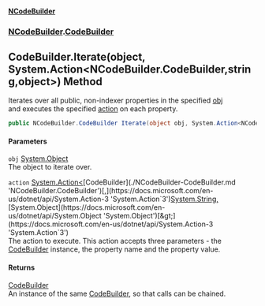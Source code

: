 #### [NCodeBuilder](./index.md 'index')
### [NCodeBuilder](./NCodeBuilder.md 'NCodeBuilder').[CodeBuilder](./NCodeBuilder-CodeBuilder.md 'NCodeBuilder.CodeBuilder')
## CodeBuilder.Iterate(object, System.Action&lt;NCodeBuilder.CodeBuilder,string,object&gt;) Method
Iterates over all public, non-indexer properties in the specified [obj](#NCodeBuilder-CodeBuilder-Iterate(object_System-Action-NCodeBuilder-CodeBuilder_string_object-)-obj 'NCodeBuilder.CodeBuilder.Iterate(object, System.Action&lt;NCodeBuilder.CodeBuilder,string,object&gt;).obj')  
and executes the specified [action](#NCodeBuilder-CodeBuilder-Iterate(object_System-Action-NCodeBuilder-CodeBuilder_string_object-)-action 'NCodeBuilder.CodeBuilder.Iterate(object, System.Action&lt;NCodeBuilder.CodeBuilder,string,object&gt;).action') on each property.  
```csharp
public NCodeBuilder.CodeBuilder Iterate(object obj, System.Action<NCodeBuilder.CodeBuilder,string,object> action);
```
#### Parameters
<a name='NCodeBuilder-CodeBuilder-Iterate(object_System-Action-NCodeBuilder-CodeBuilder_string_object-)-obj'></a>
`obj` [System.Object](https://docs.microsoft.com/en-us/dotnet/api/System.Object 'System.Object')  
The object to iterate over.  
  
<a name='NCodeBuilder-CodeBuilder-Iterate(object_System-Action-NCodeBuilder-CodeBuilder_string_object-)-action'></a>
`action` [System.Action&lt;](https://docs.microsoft.com/en-us/dotnet/api/System.Action-3 'System.Action`3')[CodeBuilder](./NCodeBuilder-CodeBuilder.md 'NCodeBuilder.CodeBuilder')[,](https://docs.microsoft.com/en-us/dotnet/api/System.Action-3 'System.Action`3')[System.String](https://docs.microsoft.com/en-us/dotnet/api/System.String 'System.String')[,](https://docs.microsoft.com/en-us/dotnet/api/System.Action-3 'System.Action`3')[System.Object](https://docs.microsoft.com/en-us/dotnet/api/System.Object 'System.Object')[&gt;](https://docs.microsoft.com/en-us/dotnet/api/System.Action-3 'System.Action`3')  
The action to execute. This action accepts three parameters - the  
[CodeBuilder](./NCodeBuilder-CodeBuilder.md 'NCodeBuilder.CodeBuilder') instance, the property name and the property value.  
  
#### Returns
[CodeBuilder](./NCodeBuilder-CodeBuilder.md 'NCodeBuilder.CodeBuilder')  
An instance of the same [CodeBuilder](./NCodeBuilder-CodeBuilder.md 'NCodeBuilder.CodeBuilder'), so that calls can be chained.  
